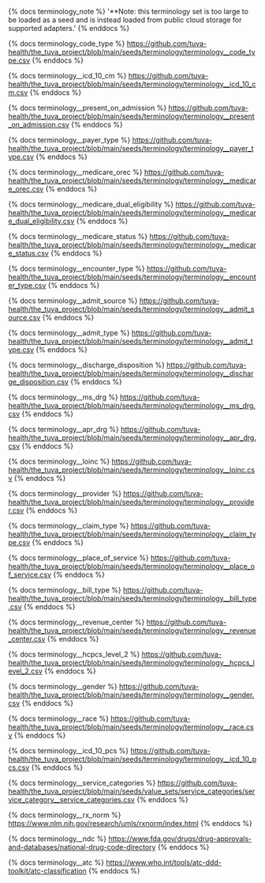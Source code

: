 {% docs terminology_note %}
'**Note: this terminology set is too large to be loaded as a seed and is instead loaded from public cloud storage for supported adapters.'
{% enddocs %}

{% docs terminology_code_type %}
https://github.com/tuva-health/the_tuva_project/blob/main/seeds/terminology/terminology__code_type.csv
{% enddocs %}

{% docs terminology__icd_10_cm %}
https://github.com/tuva-health/the_tuva_project/blob/main/seeds/terminology/terminology__icd_10_cm.csv
{% enddocs %}

{% docs terminology__present_on_admission %}
https://github.com/tuva-health/the_tuva_project/blob/main/seeds/terminology/terminology__present_on_admission.csv
{% enddocs %}

{% docs terminology__payer_type %}
https://github.com/tuva-health/the_tuva_project/blob/main/seeds/terminology/terminology__payer_type.csv
{% enddocs %}

{% docs terminology__medicare_orec %}
https://github.com/tuva-health/the_tuva_project/blob/main/seeds/terminology/terminology__medicare_orec.csv
{% enddocs %}

{% docs terminology__medicare_dual_eligibility %}
https://github.com/tuva-health/the_tuva_project/blob/main/seeds/terminology/terminology__medicare_dual_eligibility.csv
{% enddocs %}

{% docs terminology__medicare_status %}
https://github.com/tuva-health/the_tuva_project/blob/main/seeds/terminology/terminology__medicare_status.csv
{% enddocs %}

{% docs terminology__encounter_type %}
https://github.com/tuva-health/the_tuva_project/blob/main/seeds/terminology/terminology__encounter_type.csv
{% enddocs %}

{% docs terminology__admit_source %}
https://github.com/tuva-health/the_tuva_project/blob/main/seeds/terminology/terminology__admit_source.csv
{% enddocs %}

{% docs terminology__admit_type %}
https://github.com/tuva-health/the_tuva_project/blob/main/seeds/terminology/terminology__admit_type.csv
{% enddocs %}

{% docs terminology__discharge_disposition %}
https://github.com/tuva-health/the_tuva_project/blob/main/seeds/terminology/terminology__discharge_disposition.csv
{% enddocs %}

{% docs terminology__ms_drg %}
https://github.com/tuva-health/the_tuva_project/blob/main/seeds/terminology/terminology__ms_drg.csv
{% enddocs %}

{% docs terminology__apr_drg %}
https://github.com/tuva-health/the_tuva_project/blob/main/seeds/terminology/terminology__apr_drg.csv
{% enddocs %}

{% docs terminology__loinc %}
https://github.com/tuva-health/the_tuva_project/blob/main/seeds/terminology/terminology__loinc.csv
{% enddocs %}

{% docs terminology__provider %}
https://github.com/tuva-health/the_tuva_project/blob/main/seeds/terminology/terminology__provider.csv
{% enddocs %}

{% docs terminology__claim_type %}
https://github.com/tuva-health/the_tuva_project/blob/main/seeds/terminology/terminology__claim_type.csv
{% enddocs %}

{% docs terminology__place_of_service %}
https://github.com/tuva-health/the_tuva_project/blob/main/seeds/terminology/terminology__place_of_service.csv
{% enddocs %}

{% docs terminology__bill_type %}
https://github.com/tuva-health/the_tuva_project/blob/main/seeds/terminology/terminology__bill_type.csv
{% enddocs %}

{% docs terminology__revenue_center %}
https://github.com/tuva-health/the_tuva_project/blob/main/seeds/terminology/terminology__revenue_center.csv
{% enddocs %}

{% docs terminology__hcpcs_level_2 %}
https://github.com/tuva-health/the_tuva_project/blob/main/seeds/terminology/terminology__hcpcs_level_2.csv
{% enddocs %}

{% docs terminology__gender %}
https://github.com/tuva-health/the_tuva_project/blob/main/seeds/terminology/terminology__gender.csv
{% enddocs %}

{% docs terminology__race %}
https://github.com/tuva-health/the_tuva_project/blob/main/seeds/terminology/terminology__race.csv
{% enddocs %}

{% docs terminology__icd_10_pcs %}
https://github.com/tuva-health/the_tuva_project/blob/main/seeds/terminology/terminology__icd_10_pcs.csv
{% enddocs %}

{% docs terminology__service_categories %}
https://github.com/tuva-health/the_tuva_project/blob/main/seeds/value_sets/service_categories/service_category__service_categories.csv
{% enddocs %}

{% docs terminology__rx_norm %}
https://www.nlm.nih.gov/research/umls/rxnorm/index.html
{% enddocs %}

{% docs terminology__ndc %}
https://www.fda.gov/drugs/drug-approvals-and-databases/national-drug-code-directory
{% enddocs %}

{% docs terminology__atc %}
https://www.who.int/tools/atc-ddd-toolkit/atc-classification
{% enddocs %}